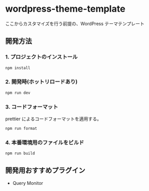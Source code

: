 # wordpress-theme-template

ここからカスタマイズを行う前提の、WordPress テーマテンプレート

## 開発方法

### 1. プロジェクトのインストール

```bash
npm install
```

### 2. 開発時(ホットリロードあり)

```bash
npm run dev
```

### 3. コードフォーマット

prettier によるコードフォーマットを適用する。

```bash
npm run format
```

### 4. 本番環境用のファイルをビルド

```bash
npm run build
```

## 開発用おすすめプラグイン

* Query Monitor